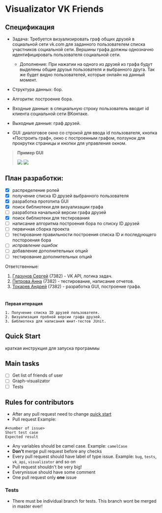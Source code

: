 # Visualizator VK Friends

## Спецификация
* Задача: Требуется визуализировать граф общих друзей в социальной сети vk.com для заданного пользователем списка участников социальной сети. Вершины графа должны однозначно идентифицировать пользователя социальной сети.
  
  * Дополнение: При нажатии на одного из друзей из графа будут выделены общие друзья пользователя и выбранного друга. Так же будет видно пользователей, которые онлайн на данный момент.

* Структура данных: бор. 

* Алгоритм: построение бора.

* Входные данные: в специальную строку пользователь вводит id клиента социальной сети ВКонтаке.

* Выходные данные: граф друзей.

* GUI: диалоговое окно со строкой для ввода id пользователя, кнопка «Построить граф», окно с построенным графом, ползунок для прокрутки страницы и кнопки для управления окном.


>**Пример GUI**
>
>![](https://pp.userapi.com/c852128/v852128133/163dca/4vOi0nRy3X8.jpg)
>![](https://cdn.discordapp.com/attachments/456423472923672577/596050993259741205/q2MrT2IY-oA.png)
## План разработки:
- [x] распределение ролей
- [x] получение списка ID друзей выбранного пользователя
- [x] разработка прототипа GUI
- [x] поиск библиотеки для визуализации графа
- [ ] разработка начальной версии графа друзей
- [x] поиск библиотеки для тестирования
- [ ] написание алгоритма построения бора по списку ID друзей
- [ ] первичная сборка проекта
- [ ] тестирование правильности построения списка ID и последующего постороения бора
- [ ] *исправление ошибок*
- [ ] добавление дополнительных опций 
- [ ] тестирование дополнительных опций

Ответственные:
1. [Глазунов Сергей](https://github.com/light5551) (7382) - VK API, логика задач.
2. [Петрова Анна](https://github.com/aaapetrova) (7382) - тестирование, написание отчетов.
3. [Токарев Андрей](https://github.com/yawningstudent) (7382) - разработка GUI, построение графа.
# 
**Первая итерация**
```
1. Получение списка ID друзей пользователя.
2. Визуализация пробной версии графа друзей.
3. Библиотека для написания юнит-тестов JUnit.
```

## Quick Start
 краткая инструкция для запуска программы

## Main tasks
- [ ]  Get list of friends of user  
- [ ] Graph-visualizator
- [ ] Tests

## Rules for contributors
* After any pull request need to change [quick start](https://github.com/light5551/SummerPracticeVkFriends/new/master?readme=1#quick-start)
* Pull request Example:
```
#<number of issue>
Short test case
Expected result
```
* Any variables should be camel case. Example: `camelCase`
* **Don't** merge pull request before any checks
* Every pull request should have label of type issue. Example: `bug`, `tests`, `vk_api`, `visualizator` and so on
* Pull request shouldn't be very big!
* Everynissue should have some comment
* One pull request only **one** issue
### Tests
* There must be individual branch for tests. This branch wont be merged in master ever!
